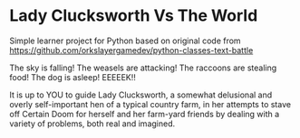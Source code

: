 Lady Clucksworth Vs The World
===========================

Simple learner project for Python based on original code from <https://github.com/orkslayergamedev/python-classes-text-battle>

The sky is falling! The weasels are attacking! The raccoons are stealing food! The dog is asleep! EEEEEK!!

It is up to YOU to guide Lady Clucksworth, a somewhat delusional and overly self-important hen of a typical country farm, in her attempts to stave off Certain Doom for herself and her farm-yard friends by dealing with a variety of problems, both real and imagined.

